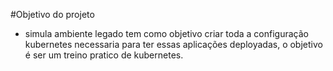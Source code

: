 #Objetivo do projeto

- simula ambiente legado tem como objetivo criar toda a configuração kubernetes necessaria 
para ter essas aplicações deployadas, o objetivo é ser um treino pratico de kubernetes.
